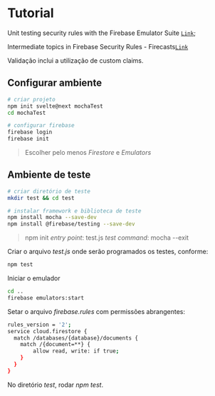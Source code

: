 # Tutorial

Unit testing security rules with the Firebase Emulator Suite [`Link`](https://www.youtube.com/watch?v=VDulvfBpzZE&t=476s);

Intermediate topics in Firebase Security Rules - Firecasts[`Link`](https://www.youtube.com/watch?v=8Mzb9zmnbJs)

Validação inclui a utilização de custom claims.

## Configurar ambiente

```bash
# criar projeto
npm init svelte@next mochaTest
cd mochaTest

# configurar firebase
firebase login
firebase init
```

> Escolher pelo menos *Firestore* e *Emulators*

## Ambiente de teste

```bash
# criar diretório de teste
mkdir test && cd test

# instalar framework e biblioteca de teste
npm install mocha --save-dev
npm install @firebase/testing --save-dev
```

> npm init 
*entry point*: test.js 
*test command*: mocha --exit

Criar o arquivo *test.js* onde serão programados os testes, conforme:
```bash
npm test
```

Iniciar o emulador

```bash
cd ..
firebase emulators:start
```

Setar o arquivo *firebase.rules* com permissões abrangentes:

```bash
rules_version = '2';
service cloud.firestore {
  match /databases/{database}/documents {
    match /{document=**} {      
    	allow read, write: if true;
    }
  }
}
```

No diretório *test*, rodar *npm test*.

